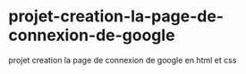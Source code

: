 # projet-creation-la-page-de-connexion-de-google
projet creation la page de connexion de google en html et css
